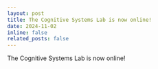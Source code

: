 ```yaml
---
layout: post
title: The Cognitive Systems Lab is now online!
date: 2024-11-02
inline: false
related_posts: false
---
```


The Cognitive Systems Lab is now online!